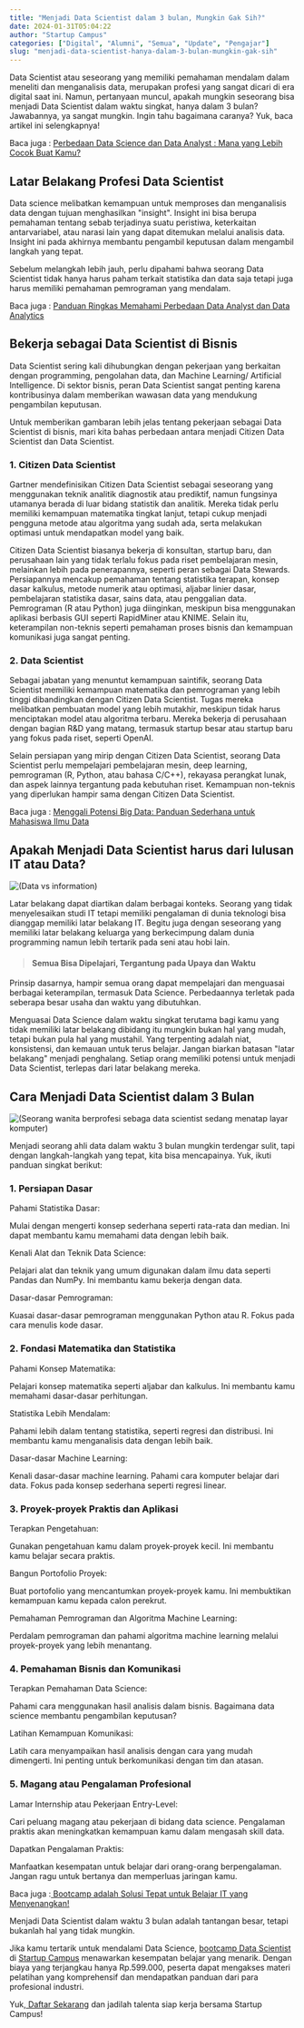 ```yaml
---
title: "Menjadi Data Scientist dalam 3 bulan, Mungkin Gak Sih?"
date: 2024-01-31T05:04:22
author: "Startup Campus"
categories: ["Digital", "Alumni", "Semua", "Update", "Pengajar"]
slug: "menjadi-data-scientist-hanya-dalam-3-bulan-mungkin-gak-sih"
---
```


Data Scientist atau seseorang yang memiliki pemahaman mendalam dalam meneliti dan menganalisis data, merupakan profesi yang sangat dicari di era digital saat ini. Namun, pertanyaan muncul, apakah mungkin seseorang bisa menjadi Data Scientist dalam waktu singkat, hanya dalam 3 bulan? Jawabannya, ya sangat mungkin. Ingin tahu bagaimana caranya? Yuk, baca artikel ini selengkapnya! 

 Baca juga : [Perbedaan Data Science dan Data Analyst : Mana yang Lebih Cocok Buat Kamu?](https://www.startupcampus.id/blog/perbedaan-data-science-dan-data-analyst-mana-yang-lebih-cocok-buat-kamu/?_ga=2.187280416.984675102.1706672627-1894293250.1702440482&_gl=1*1o58r4w*_ga*MTg5NDI5MzI1MC4xNzAyNDQwNDgy*_ga_S5WKMBQ8R2*MTcwNjY3Njg5MS4yLjEuMTcwNjY3NzA5NS4wLjAuMA..*_ga_3G9FB2PL4B*MTcwNjY3Njg5MS4yLjEuMTcwNjY3NzA5Ni4wLjAuMA..)

## Latar Belakang Profesi Data Scientist

Data science melibatkan kemampuan untuk memproses dan menganalisis data dengan tujuan menghasilkan "insight". Insight ini bisa berupa pemahaman tentang sebab terjadinya suatu peristiwa, keterkaitan antarvariabel, atau narasi lain yang dapat ditemukan melalui analisis data. Insight ini pada akhirnya membantu pengambil keputusan dalam mengambil langkah yang tepat.

Sebelum melangkah lebih jauh, perlu dipahami bahwa seorang Data Scientist tidak hanya harus paham terkait statistika dan data saja tetapi juga harus memiliki pemahaman pemrograman yang mendalam. 

 Baca juga : [Panduan Ringkas Memahami Perbedaan Data Analyst dan Data Analytics](https://www.startupcampus.id/blog/perbedaan-data-analyst-dan-data-analytics/)

## Bekerja sebagai Data Scientist di Bisnis

Data Scientist sering kali dihubungkan dengan pekerjaan yang berkaitan dengan programming, pengolahan data, dan Machine Learning/ Artificial Intelligence. Di sektor bisnis, peran Data Scientist sangat penting karena kontribusinya dalam memberikan wawasan data yang mendukung pengambilan keputusan. 

Untuk memberikan gambaran lebih jelas tentang pekerjaan sebagai Data Scientist di bisnis, mari kita bahas perbedaan antara menjadi Citizen Data Scientist dan Data Scientist.

### 1. Citizen Data Scientist

Gartner mendefinisikan Citizen Data Scientist sebagai seseorang yang menggunakan teknik analitik diagnostik atau prediktif, namun fungsinya utamanya berada di luar bidang statistik dan analitik. Mereka tidak perlu memiliki kemampuan matematika tingkat lanjut, tetapi cukup menjadi pengguna metode atau algoritma yang sudah ada, serta melakukan optimasi untuk mendapatkan model yang baik.

Citizen Data Scientist biasanya bekerja di konsultan, startup baru, dan perusahaan lain yang tidak terlalu fokus pada riset pembelajaran mesin, melainkan lebih pada penerapannya, seperti peran sebagai Data Stewards. Persiapannya mencakup pemahaman tentang statistika terapan, konsep dasar kalkulus, metode numerik atau optimasi, aljabar linier dasar, pembelajaran statistika dasar, sains data, atau penggalian data. Pemrograman (R atau Python) juga diinginkan, meskipun bisa menggunakan aplikasi berbasis GUI seperti RapidMiner atau KNIME. Selain itu, keterampilan non-teknis seperti pemahaman proses bisnis dan kemampuan komunikasi juga sangat penting.

### 2. Data Scientist

Sebagai jabatan yang menuntut kemampuan saintifik, seorang Data Scientist memiliki kemampuan matematika dan pemrograman yang lebih tinggi dibandingkan dengan Citizen Data Scientist. Tugas mereka melibatkan pembuatan model yang lebih mutakhir, meskipun tidak harus menciptakan model atau algoritma terbaru. Mereka bekerja di perusahaan dengan bagian R&D yang matang, termasuk startup besar atau startup baru yang fokus pada riset, seperti OpenAI.

Selain persiapan yang mirip dengan Citizen Data Scientist, seorang Data Scientist perlu mempelajari pembelajaran mesin, deep learning, pemrograman (R, Python, atau bahasa C/C++), rekayasa perangkat lunak, dan aspek lainnya tergantung pada kebutuhan riset. Kemampuan non-teknis yang diperlukan hampir sama dengan Citizen Data Scientist.

Baca juga : [Menggali Potensi Big Data: Panduan Sederhana untuk Mahasiswa Ilmu Data](https://www.startupcampus.id/blog/menggali-potensi-big-data-panduan-sederhana-untuk-mahasiswa-ilmu-data/)

## Apakah Menjadi Data Scientist harus dari lulusan IT atau Data?

![(Data vs information)](https://lh7-us.googleusercontent.com/aumcK9ZU2ZISgS6OSGjfnS5aJxZ1kyLMENIxWXY5uv19YOAp9imtqBXL3f-jTiAWrpSaaOE1v__v8WhY2BVvp-kV3aXqhvVSDhpeao13cfPsWyF6ZDKy8a74fO5eHMmDn34Bq9ITEl_UbSraqkUOQWE)

Latar belakang dapat diartikan dalam berbagai konteks. Seorang yang tidak menyelesaikan studi IT tetapi memiliki pengalaman di dunia teknologi bisa dianggap memiliki latar belakang IT. Begitu juga dengan seseorang yang memiliki latar belakang keluarga yang berkecimpung dalam dunia programming namun lebih tertarik pada seni atau hobi lain.

> #### Semua Bisa Dipelajari, Tergantung pada Upaya dan Waktu

Prinsip dasarnya, hampir semua orang dapat mempelajari dan menguasai berbagai keterampilan, termasuk Data Science. Perbedaannya terletak pada seberapa besar usaha dan waktu yang dibutuhkan. 

Menguasai Data Science dalam waktu singkat terutama bagi kamu yang tidak memiliki latar belakang dibidang itu mungkin bukan hal yang mudah, tetapi bukan pula hal yang mustahil. Yang terpenting adalah niat, konsistensi, dan kemauan untuk terus belajar. Jangan biarkan batasan "latar belakang" menjadi penghalang. Setiap orang memiliki potensi untuk menjadi Data Scientist, terlepas dari latar belakang mereka.

## Cara Menjadi Data Scientist dalam 3 Bulan

![(Seorang wanita berprofesi sebaga data scientist sedang menatap layar komputer)](https://lh7-us.googleusercontent.com/IsRxu3pjZtNulXOSvEBv-Cb38ZVhk0tmLiMIocvs5qLbat55Ab1nzSOSB9dlwWCe4bHD7Ynl49TT7sBgDwjq6U3PWAQFIdTpkaeZzNL9unKJYnOxzUXnRMjLik9qB6_ThzcmH13103m0qyv-HcHvLJQ)

Menjadi seorang ahli data dalam waktu 3 bulan mungkin terdengar sulit, tapi dengan langkah-langkah yang tepat, kita bisa mencapainya. Yuk, ikuti panduan singkat berikut:

### 1. Persiapan Dasar

Pahami Statistika Dasar:

Mulai dengan mengerti konsep sederhana seperti rata-rata dan median. Ini dapat membantu kamu memahami data dengan lebih baik.

Kenali Alat dan Teknik Data Science:

Pelajari alat dan teknik yang umum digunakan dalam ilmu data seperti Pandas dan NumPy. Ini membantu kamu bekerja dengan data.

Dasar-dasar Pemrograman:

Kuasai dasar-dasar pemrograman menggunakan Python atau R. Fokus pada cara menulis kode dasar.

### 2. Fondasi Matematika dan Statistika

Pahami Konsep Matematika:

Pelajari konsep matematika seperti aljabar dan kalkulus. Ini membantu kamu memahami dasar-dasar perhitungan.

Statistika Lebih Mendalam:

Pahami lebih dalam tentang statistika, seperti regresi dan distribusi. Ini membantu kamu menganalisis data dengan lebih baik.

Dasar-dasar Machine Learning:

Kenali dasar-dasar machine learning. Pahami cara komputer belajar dari data. Fokus pada konsep sederhana seperti regresi linear.

### 3. Proyek-proyek Praktis dan Aplikasi

Terapkan Pengetahuan:

Gunakan pengetahuan kamu dalam proyek-proyek kecil. Ini membantu kamu belajar secara praktis.

Bangun Portofolio Proyek:

Buat portofolio yang mencantumkan proyek-proyek kamu. Ini membuktikan kemampuan kamu kepada calon perekrut.

Pemahaman Pemrograman dan Algoritma Machine Learning:

Perdalam pemrograman dan pahami algoritma machine learning melalui proyek-proyek yang lebih menantang.

### 4. Pemahaman Bisnis dan Komunikasi

Terapkan Pemahaman Data Science:

Pahami cara menggunakan hasil analisis dalam bisnis. Bagaimana data science membantu pengambilan keputusan?

Latihan Kemampuan Komunikasi:

Latih cara menyampaikan hasil analisis dengan cara yang mudah dimengerti. Ini penting untuk berkomunikasi dengan tim dan atasan.

### 5. Magang atau Pengalaman Profesional

Lamar Internship atau Pekerjaan Entry-Level:

Cari peluang magang atau pekerjaan di bidang data science. Pengalaman praktis akan meningkatkan kemampuan kamu dalam mengasah skill data.

Dapatkan Pengalaman Praktis:

Manfaatkan kesempatan untuk belajar dari orang-orang berpengalaman. Jangan ragu untuk bertanya dan memperluas jaringan kamu.

Baca juga :[ Bootcamp adalah Solusi Tepat untuk Belajar IT yang Menyenangkan!](https://www.startupcampus.id/blog/bootcamp-adalah-solusi-tepat-untuk-belajar-it-yang-menyenangkan/)

Menjadi Data Scientist dalam waktu 3 bulan adalah tantangan besar, tetapi bukanlah hal yang tidak mungkin. 

Jika kamu tertarik untuk mendalami Data Science, [bootcamp Data Scientist](https://startupcampus.id/public-bootcamp/data-science) di [Startup Campus](https://startupcampus.id/) menawarkan kesempatan belajar yang menarik. Dengan biaya yang terjangkau hanya Rp.599.000, peserta dapat mengakses materi pelatihan yang komprehensif dan mendapatkan panduan dari para profesional industri. 

Yuk,[ Daftar Sekarang](https://startupcampus.id/daftar/bootcamp-public) dan jadilah talenta siap kerja bersama Startup Campus!
